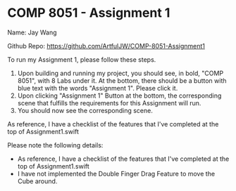 #  COMP 8051 - Assignment 1 
Name: Jay Wang

Github Repo:
https://github.com/ArtfulJW/COMP-8051-Assignment1

To run my Assignment 1, please follow these steps.
1. Upon building and running my project, you should see, in bold, "COMP 8051", with 8 Labs under it. At the bottom, there should be a button with blue text with the words "Assignment 1". Please click it.
2. Upon clicking "Assignment 1" Button at the bottom, the corresponding scene that fulfills the requirements for this Assignment will run.
3. You should now see the corresponding scene.

As reference, I have a checklist of the features that I've completed at the top of Assignment1.swift

Please note the following details:
- As reference, I have a checklist of the features that I've completed at the top of Assignment1.swift 
- I have not implemented the Double Finger Drag Feature to move the Cube around.



